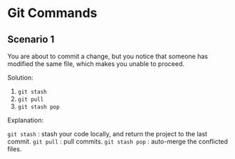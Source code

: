 # Git Commands

## Scenario 1

You are about to commit a change, but you notice that someone has modified the same file, which makes you unable to proceed.   

Solution:
1. `git stash`
2. `git pull`
3. `git stash pop`

Explanation:  
   
`git stash` : stash your code locally, and return the project to the last commit. `git pull` : pull commits. `git stash pop` : auto-merge the conflicted files.
